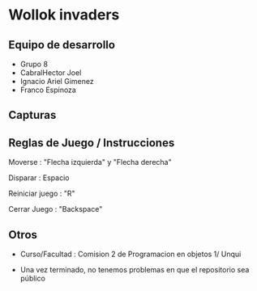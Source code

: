 # Wollok invaders

## Equipo de desarrollo

- Grupo 8
- CabralHector Joel 
- Ignacio Ariel Gimenez
- Franco Espinoza

## Capturas



## Reglas de Juego / Instrucciones

Moverse : "Flecha izquierda" y "Flecha derecha"

Disparar : Espacio

Reiniciar juego : "R"

Cerrar Juego : "Backspace"

## Otros

- Curso/Facultad : Comision 2 de Programacion en objetos 1/ Unqui

- Una vez terminado, no tenemos problemas en que el repositorio sea público
